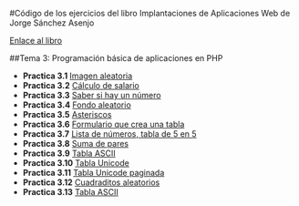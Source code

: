 #Código de los ejercicios del libro Implantaciones de Aplicaciones Web de Jorge Sánchez Asenjo

[Enlace al libro](http://www.garceta.es/libro.php?ISBN=978-84-1622-830-0)

##Tema 3: Programación básica de aplicaciones en PHP
* **Practica 3.1** [Imagen aleatoria](3-php-basico/practica-3-1/) 
* **Practica 3.2** [Cálculo de salario](3-php-basico/practica-3-2/) 
* **Practica 3.3** [Saber si hay un número](3-php-basico/practica-3-3/) 
* **Practica 3.4** [Fondo aleatorio](3-php-basico/practica-3-4/) 
* **Practica 3.5** [Asteriscos](3-php-basico/practica-3-5/) 
* **Practica 3.6** [Formulario que crea una tabla](3-php-basico/practica-3-6/) 
* **Practica 3.7** [Lista de números, tabla de 5 en 5](3-php-basico/practica-3-7/) 
* **Practica 3.8** [Suma de pares](3-php-basico/practica-3-8/) 
* **Practica 3.9** [Tabla ASCII](3-php-basico/practica-3-9/) 
* **Practica 3.10** [Tabla Unicode](3-php-basico/practica-3-10/) 
* **Practica 3.11** [Tabla Unicode paginada](3-php-basico/practica-3-11/) 
* **Practica 3.12** [Cuadraditos aleatorios](3-php-basico/practica-3-12/) 
* **Practica 3.13** [Tabla ASCII](3-php-basico/practica-3-13/) 

